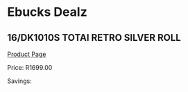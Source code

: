 
# Ebucks Dealz
## 16/DK1010S TOTAI RETRO SILVER ROLL
[Product Page](https://www.ebucks.com/web/shop/productSelected.do?prodId=1191170359&catId=1157551316)

Price: R1699.00

Savings: 


	